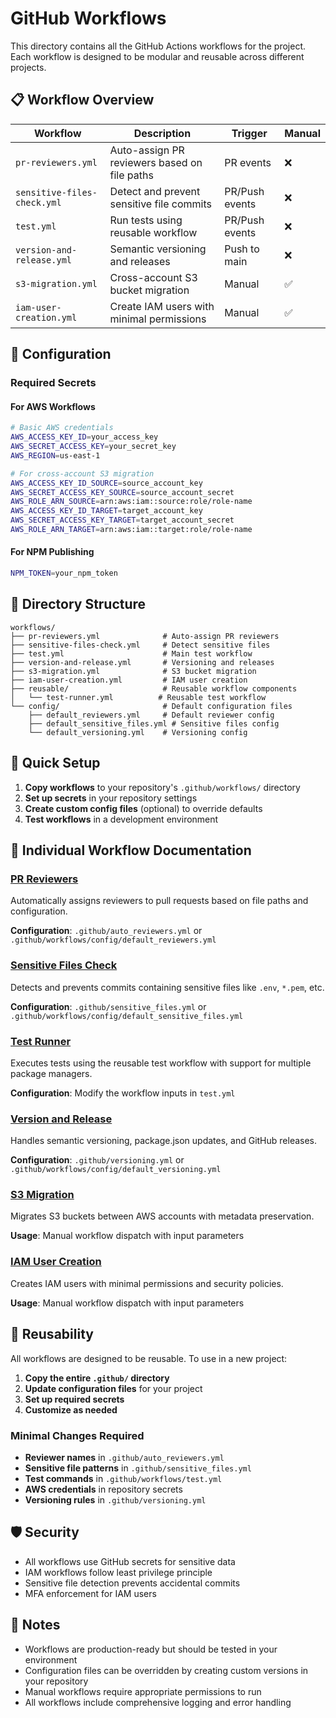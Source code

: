 # GitHub Workflows

This directory contains all the GitHub Actions workflows for the project. Each workflow is designed to be modular and reusable across different projects.

## 📋 Workflow Overview

| Workflow | Description | Trigger | Manual |
|----------|-------------|---------|---------|
| `pr-reviewers.yml` | Auto-assign PR reviewers based on file paths | PR events | ❌ |
| `sensitive-files-check.yml` | Detect and prevent sensitive file commits | PR/Push events | ❌ |
| `test.yml` | Run tests using reusable workflow | PR/Push events | ❌ |
| `version-and-release.yml` | Semantic versioning and releases | Push to main | ❌ |
| `s3-migration.yml` | Cross-account S3 bucket migration | Manual | ✅ |
| `iam-user-creation.yml` | Create IAM users with minimal permissions | Manual | ✅ |

## 🔧 Configuration

### Required Secrets

#### For AWS Workflows
```bash
# Basic AWS credentials
AWS_ACCESS_KEY_ID=your_access_key
AWS_SECRET_ACCESS_KEY=your_secret_key
AWS_REGION=us-east-1

# For cross-account S3 migration
AWS_ACCESS_KEY_ID_SOURCE=source_account_key
AWS_SECRET_ACCESS_KEY_SOURCE=source_account_secret
AWS_ROLE_ARN_SOURCE=arn:aws:iam::source:role/role-name
AWS_ACCESS_KEY_ID_TARGET=target_account_key
AWS_SECRET_ACCESS_KEY_TARGET=target_account_secret
AWS_ROLE_ARN_TARGET=arn:aws:iam::target:role/role-name
```

#### For NPM Publishing
```bash
NPM_TOKEN=your_npm_token
```

## 📁 Directory Structure

```
workflows/
├── pr-reviewers.yml              # Auto-assign PR reviewers
├── sensitive-files-check.yml     # Detect sensitive files
├── test.yml                      # Main test workflow
├── version-and-release.yml       # Versioning and releases
├── s3-migration.yml              # S3 bucket migration
├── iam-user-creation.yml         # IAM user creation
├── reusable/                     # Reusable workflow components
│   └── test-runner.yml          # Reusable test workflow
└── config/                       # Default configuration files
    ├── default_reviewers.yml     # Default reviewer config
    ├── default_sensitive_files.yml # Sensitive files config
    └── default_versioning.yml    # Versioning config
```

## 🚀 Quick Setup

1. **Copy workflows** to your repository's `.github/workflows/` directory
2. **Set up secrets** in your repository settings
3. **Create custom config files** (optional) to override defaults
4. **Test workflows** in a development environment

## 📖 Individual Workflow Documentation

### [PR Reviewers](./pr-reviewers.yml)
Automatically assigns reviewers to pull requests based on file paths and configuration.

**Configuration**: `.github/auto_reviewers.yml` or `.github/workflows/config/default_reviewers.yml`

### [Sensitive Files Check](./sensitive-files-check.yml)
Detects and prevents commits containing sensitive files like `.env`, `*.pem`, etc.

**Configuration**: `.github/sensitive_files.yml` or `.github/workflows/config/default_sensitive_files.yml`

### [Test Runner](./test.yml)
Executes tests using the reusable test workflow with support for multiple package managers.

**Configuration**: Modify the workflow inputs in `test.yml`

### [Version and Release](./version-and-release.yml)
Handles semantic versioning, package.json updates, and GitHub releases.

**Configuration**: `.github/versioning.yml` or `.github/workflows/config/default_versioning.yml`

### [S3 Migration](./s3-migration.yml)
Migrates S3 buckets between AWS accounts with metadata preservation.

**Usage**: Manual workflow dispatch with input parameters

### [IAM User Creation](./iam-user-creation.yml)
Creates IAM users with minimal permissions and security policies.

**Usage**: Manual workflow dispatch with input parameters

## 🔄 Reusability

All workflows are designed to be reusable. To use in a new project:

1. **Copy the entire `.github/` directory**
2. **Update configuration files** for your project
3. **Set up required secrets**
4. **Customize as needed**

### Minimal Changes Required

- **Reviewer names** in `.github/auto_reviewers.yml`
- **Sensitive file patterns** in `.github/sensitive_files.yml`
- **Test commands** in `.github/workflows/test.yml`
- **AWS credentials** in repository secrets
- **Versioning rules** in `.github/versioning.yml`

## 🛡️ Security

- All workflows use GitHub secrets for sensitive data
- IAM workflows follow least privilege principle
- Sensitive file detection prevents accidental commits
- MFA enforcement for IAM users

## 📝 Notes

- Workflows are production-ready but should be tested in your environment
- Configuration files can be overridden by creating custom versions in your repository
- Manual workflows require appropriate permissions to run
- All workflows include comprehensive logging and error handling 